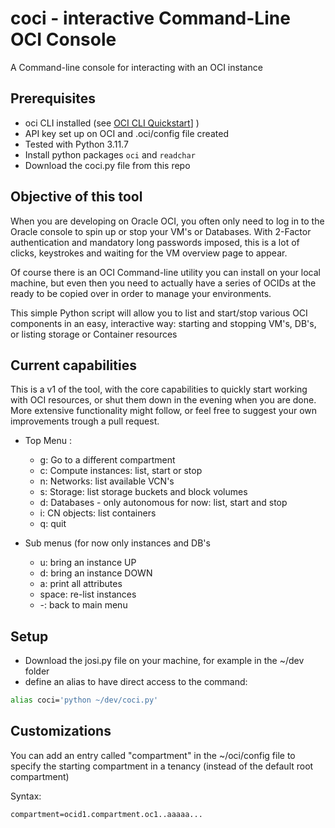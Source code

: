 # coci - interactive Command-Line OCI Console

A Command-line console for interacting with an OCI instance

## Prerequisites

- oci CLI installed (see [OCI CLI Quickstart](https://docs.oracle.com/en-us/iaas/Content/API/SDKDocs/cliinstall.htm#Quickstart)] )
- API key set up on OCI and .oci/config file created
- Tested with Python 3.11.7
- Install python packages `oci` and `readchar`
- Download the coci.py file from this repo

## Objective of this tool

When you are developing on Oracle OCI, you often only need to log in to the Oracle console to spin up or stop your VM's or Databases. With 2-Factor authentication and mandatory long passwords imposed, this is a lot of clicks, keystrokes and waiting for the VM overview page to appear.

Of course there is an OCI Command-line utility you can install on your local machine, but even then you need to actually have a series of OCIDs at the ready to be copied over in order to manage your environments.

This simple Python script will allow you to list and start/stop various OCI components in an easy, interactive way: starting and stopping VM's, DB's, or listing storage or Container resources

## Current capabilities

This is a v1 of the tool, with the core capabilities to quickly start working with OCI resources, or shut them down in the evening when you are done.  More extensive functionality might follow, or feel free to suggest your own improvements trough a pull request.

- Top Menu :
  - g: Go to a different compartment
  - c: Compute instances: list, start or stop
  - n: Networks: list available VCN's
  - s: Storage: list storage buckets and block volumes
  - d: Databases - only autonomous for now: list, start and stop
  - i: CN objects: list containers
  - q: quit

- Sub menus (for now only instances and DB's
  - u: bring an instance UP
  - d: bring an instance DOWN
  - a: print all attributes
  - space: re-list instances
  - -: back to main menu

## Setup

- Download the josi.py file on your machine, for example in the ~/dev folder
- define an alias to have direct access to the command:

```bash
alias coci='python ~/dev/coci.py'
```

## Customizations

You can add an entry called "compartment" in the ~/oci/config file to specify the starting compartment in a tenancy (instead of the default root compartment)

Syntax:

```compartment=ocid1.compartment.oc1..aaaaa...```
